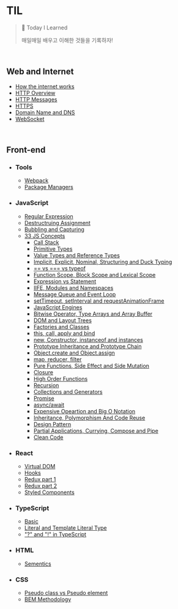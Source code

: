 # TIL

> 📝 Today I Learned
>
> 매일매일 배우고 이해한 것들을 기록하자!

<br>

## Web and Internet

- [How the internet works](https://github.com/SewookHan/TIL/blob/main/Web-and-Internet/how-the-internet-works.md)
- [HTTP Overview](https://github.com/SewookHan/TIL/blob/main/Web-and-Internet/http.md)
- [HTTP Messages](https://github.com/SewookHan/TIL/blob/main/Web-and-Internet/http-message.md)
- [HTTPS](https://github.com/SewookHan/TIL/blob/main/Web-and-Internet/https.md)
- [Domain Name and DNS](https://github.com/SewookHan/TIL/blob/main/Web-and-Internet/domain-name-and-dns.md)
- [WebSocket](https://github.com/SewookHan/TIL/blob/main/Web-and-Internet/websocket.md)

<br>

## Front-end

- ### **Tools**
  
  - [Webpack](https://github.com/SewookHan/TIL/blob/main/Webpack/Webpack.md)
  - [Package Managers](https://github.com/SewookHan/TIL/blob/main/Tools/package-managers.md)



- ### **JavaScript**

  - [Regular Expression](https://github.com/SewookHan/TIL/blob/main/JavaScript/regular-expression.md)
  - [Destructruing Assignment](https://github.com/SewookHan/TIL/blob/main/JavaScript/destructuring.md)
  - [Bubbling and Capturing](https://github.com/SewookHan/TIL/blob/main/JavaScript/bubbling-and-capturing.md)
  - [33 JS Concepts](https://github.com/SewookHan/TIL/blob/main/JavaScript/33-js-concepts) 
    - [Call Stack](https://github.com/SewookHan/TIL/blob/main/JavaScript/33-js-concepts/call-stack.md)
    - [Primitive Types](https://github.com/SewookHan/TIL/blob/main/JavaScript/33-js-concepts/primitive-types.md)
    - [Value Types and Reference Types](https://github.com/SewookHan/TIL/blob/main/JavaScript/33-js-concepts/value-types-and-reference-types.md) 
    - [Implicit, Explicit, Nominal, Structuring and Duck Typing](https://github.com/SewookHan/TIL/blob/main/JavaScript/33-js-concepts/implicit-explicit-nominal-structuring-and-duck-typing.md)
    - [== vs === vs typeof](https://github.com/SewookHan/TIL/blob/main/JavaScript/33-js-concepts/==-vs-===-vs-typeof.md)
    - [Function Scope, Block Scope and Lexical Scope](https://github.com/SewookHan/TIL/blob/main/JavaScript/33-js-concepts/function-block-lexical-scope.md)
    - [Expression vs Statement](https://github.com/SewookHan/TIL/blob/main/JavaScript/33-js-concepts/expression-vs-statement.md)
    - [IIFE, Modules and Namespaces](https://github.com/SewookHan/TIL/blob/main/JavaScript/33-js-concepts/iife-modules-and-namespaces.md)
    - [Message Queue and Event Loop](https://github.com/SewookHan/TIL/blob/main/JavaScript/33-js-concepts/message-queue-and-event-loop.md)
    - [setTimeout, setInterval and requestAnimationFrame](https://github.com/SewookHan/TIL/blob/main/JavaScript/33-js-concepts/settimeout-setinterval-requestanimationframe.md)
    - [JavaScript Engines](https://github.com/SewookHan/TIL/blob/main/JavaScript/33-js-concepts/javascript-engines.md)
    - [Bitwise Operator, Type Arrays and Array Buffer](https://github.com/SewookHan/TIL/blob/main/JavaScript/33-js-concepts/bitwise-operator-type-arrays-and-array-buffer.md)
    - [DOM and Layout Trees](https://github.com/SewookHan/TIL/blob/main/JavaScript/33-js-concepts/dom-and-layout-trees.md)
    - [Factories and Classes](https://github.com/SewookHan/TIL/blob/main/JavaScript/33-js-concepts/factories-and-classes.md)
    - [this, call, apply and bind](https://github.com/SewookHan/TIL/blob/main/JavaScript/33-js-concepts/this-call-apply-and-bind.md)
    - [new, Constructor, instanceof and instances](https://github.com/SewookHan/TIL/blob/main/JavaScript/33-js-concepts/new-constructor-instanceof-and-instance.md)
    - [Prototype Inheritance and Prototype Chain](https://github.com/SewookHan/TIL/blob/main/JavaScript/33-js-concepts/prototype-inheritance-and-prototype-chain.md)
    - [Object.create and Object.assign](https://github.com/SewookHan/TIL/blob/main/JavaScript/33-js-concepts/objectcreate-and-objectassign.md)
    - [map, reducer, filter](https://github.com/SewookHan/TIL/blob/main/JavaScript/33-js-concepts/map-reduce-filter.md)
    - [Pure Functions, Side Effect and Side Mutation](https://github.com/SewookHan/TIL/blob/main/JavaScript/33-js-concepts/pure-functions-side-effects-and-state-mutation.md)
    - [Closure](https://github.com/SewookHan/TIL/blob/main/JavaScript/33-js-concepts/closure.md)
    - [High Order Functions](https://github.com/SewookHan/TIL/blob/main/JavaScript/33-js-concepts/high-order-functions.md)
    - [Recursion](https://github.com/SewookHan/TIL/blob/main/JavaScript/33-js-concepts/recursion.md)
    - [Collections and Generators](https://github.com/SewookHan/TIL/blob/main/JavaScript/33-js-concepts/collections-and-generators.md)
    - [Promise](https://github.com/SewookHan/TIL/blob/main/JavaScript/33-js-concepts/promise.md)
    - [async/await](https://github.com/SewookHan/TIL/blob/main/JavaScript/33-js-concepts/async-and-await.md)
    - [Expensive Opeartion and Big O Notation](https://github.com/SewookHan/TIL/blob/main/JavaScript/33-js-concepts/expensive-operation-and-big-o-notation.md)
    - [Inheritance, Polymorphism And Code Reuse](https://github.com/SewookHan/TIL/blob/main/JavaScript/33-js-concepts/inheritance-polymorphism-and-code-reuse.md)
    - [Design Pattern](https://github.com/SewookHan/TIL/blob/main/JavaScript/33-js-concepts/design-pattern.md)
    - [Partial Applications, Currying, Compose and Pipe](https://github.com/SewookHan/TIL/blob/main/JavaScript/33-js-concepts/partial-applications-currying-compose-and-pipe.md)
    - [Clean Code](https://github.com/SewookHan/TIL/blob/main/JavaScript/33-js-concepts/clean-code.md)



- ### React

  - [Virtual DOM](https://github.com/SewookHan/TIL/blob/main/React/virtual-dom.md)
  - [Hooks](https://github.com/SewookHan/TIL/blob/main/React/hooks.md)
  - [Redux part 1](https://github.com/SewookHan/TIL/blob/main/React/redux-part1.md)
  - [Redux part 2](https://github.com/SewookHan/TIL/blob/main/React/redux-part2.md)
  - [Styled  Components](https://github.com/SewookHan/TIL/blob/main/React/styled-components.md)



- ### TypeScript

  - [Basic](https://github.com/SewookHan/TIL/blob/main/TypeScript/basic.md)
  - [Literal and Template Literal Type](https://github.com/SewookHan/TIL/blob/main/TypeScript/literal-type-and-template-literal-type.md)
  - ["?" and "!" in TypeScript](https://github.com/SewookHan/TIL/blob/main/TypeScript/question-mark-and-exclamation-mark.md)



- ### HTML

  - [Sementics](https://github.com/SewookHan/TIL/blob/main/HTML/sementics.md)



- ### CSS

  - [Pseudo class vs Pseudo element](https://github.com/SewookHan/TIL/blob/main/CSS/pseudo-classes-vs-pseudo-elements.md)
  - [BEM Methodology](https://github.com/SewookHan/TIL/blob/main/CSS/bem-methodology.md)

<br>
